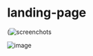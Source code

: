 # landing-page
(![screenchots](https://user-images.githubusercontent.com/99470227/191951349-c286c875-3429-4a99-8ebf-7abb55316843.png)

![image](https://user-images.githubusercontent.com/99470227/191951449-97d22906-5077-41ad-99e8-c578ceba9f36.png)
